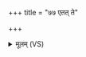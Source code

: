 +++
title = "७७ एतत् ते"

+++
<details><summary>मूलम् (VS)</summary>

ए॒तत्ते॑ ततस्व॒धा ॥
</details>